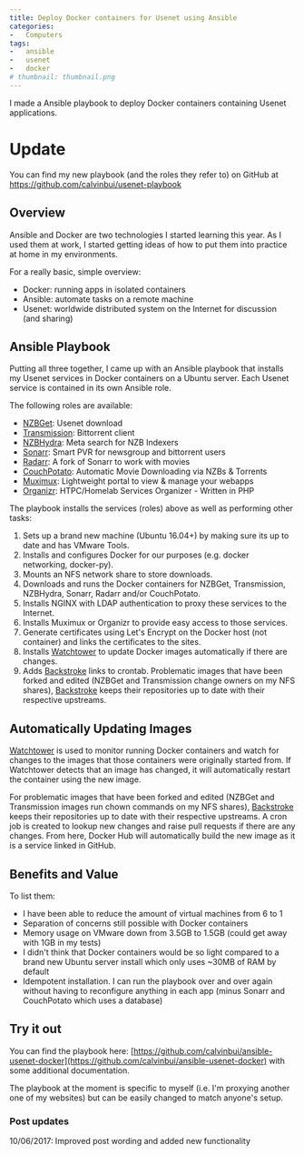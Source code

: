 ```yaml
---
title: Deploy Docker containers for Usenet using Ansible
categories:
-   Computers
tags:
-   ansible
-   usenet
-   docker
# thumbnail: thumbnail.png
---
```


I made a Ansible playbook to deploy Docker containers containing Usenet applications.

<!-- more -->

# Update

You can find my new playbook (and the roles they refer to) on GitHub at https://github.com/calvinbui/usenet-playbook

## Overview

Ansible and Docker are two technologies I started learning this year. As I used them at work, I started getting ideas of how to put them into practice at home in my environments.

For a really basic, simple overview:

-   Docker: running apps in isolated containers
-   Ansible: automate tasks on a remote machine
-   Usenet: worldwide distributed system on the Internet for discussion (and sharing)

## Ansible Playbook

Putting all three together, I came up with an Ansible playbook that installs my Usenet services in Docker containers on a Ubuntu server. Each Usenet service is contained in its own Ansible role.

The following roles are available:

-   [NZBGet](https://nzbget.net/): Usenet download
-   [Transmission](https://transmissionbt.com/): Bittorrent client
-   [NZBHydra](https://github.com/theotherp/nzbhydra): Meta search for NZB Indexers
-   [Sonarr](https://sonarr.tv/): Smart PVR for newsgroup and bittorrent users
-   [Radarr](https://radarr.video/): A fork of Sonarr to work with movies
-   [CouchPotato](https://couchpota.to/): Automatic Movie Downloading via NZBs & Torrents
-   [Muximux](https://github.com/mescon/Muximux): Lightweight portal to view & manage your webapps
-   [Organizr](https://github.com/causefx/Organizr): HTPC/Homelab Services Organizer - Written in PHP

The playbook installs the services (roles) above as well as performing other tasks:

1.  Sets up a brand new machine (Ubuntu 16.04+) by making sure its up to date and has VMware Tools.
2.  Installs and configures Docker for our purposes (e.g. docker networking, docker-py).
3.  Mounts an NFS network share to store downloads.
4.  Downloads and runs the Docker containers for NZBGet, Transmission, NZBHydra, Sonarr, Radarr and/or CouchPotato.
5.  Installs NGINX with LDAP authentication to proxy these services to the Internet.
6.  Installs Muximux or Organizr to provide easy access to those services.
7.  Generate certificates using Let's Encrypt on the Docker host (not container) and links the certificates to the sites.
8.  Installs [Watchtower](https://hub.docker.com/r/v2tec/watchtower/) to update Docker images automatically if there are changes.
9.  Adds [Backstroke](https://backstroke.us) links to crontab. Problematic images that have been forked and edited (NZBGet and Transmission change owners on my NFS shares), [Backstroke](https://backstroke.us) keeps their repositories up to date with their respective upstreams.

## Automatically Updating Images

[Watchtower](https://hub.docker.com/r/v2tec/watchtower/) is used to monitor running Docker containers and watch for changes to the images that those containers were originally started from. If Watchtower detects that an image has changed, it will automatically restart the container using the new image.

For problematic images that have been forked and edited (NZBGet and Transmission images run chown commands on my NFS shares), [Backstroke](https://backstroke.us) keeps their repositories up to date with their respective upstreams. A cron job is created to lookup new changes and raise pull requests if there are any changes. From here, Docker Hub will automatically build the new image as it is a service linked in GitHub.

## Benefits and Value

To list them:

-   I have been able to reduce the amount of virtual machines from 6 to 1
-   Separation of concerns still possible with Docker containers
-   Memory usage on VMware down from 3.5GB to 1.5GB (could get away with 1GB in my tests)
-   I didn't think that Docker containers would be so light compared to a brand new Ubuntu server install which only uses ~30MB of RAM by default
-   Idempotent installation. I can run the playbook over and over again without having to reconfigure anything in each app (minus Sonarr and CouchPotato which uses a database)

## Try it out

You can find the playbook here: [https://github.com/calvinbui/ansible-usenet-docker](https://github.com/calvinbui/ansible-usenet-docker) with some additional documentation.

The playbook at the moment is specific to myself (i.e. I'm proxying another one of my websites) but can be easily changed to match anyone's setup.

### Post updates

10/06/2017: Improved post wording and added new functionality
